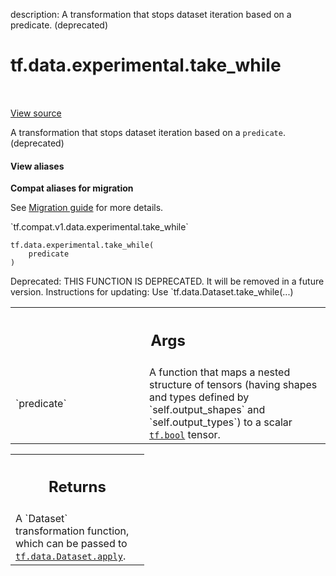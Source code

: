 description: A transformation that stops dataset iteration based on a predicate. (deprecated)

<div itemscope itemtype="http://developers.google.com/ReferenceObject">
<meta itemprop="name" content="tf.data.experimental.take_while" />
<meta itemprop="path" content="Stable" />
</div>

# tf.data.experimental.take_while

<!-- Insert buttons and diff -->

<table class="tfo-notebook-buttons tfo-api nocontent" align="left">

</table>

<a target="_blank" class="external" href="/code/stable/tensorflow/python/data/experimental/ops/take_while_ops.py">View source</a>



A transformation that stops dataset iteration based on a `predicate`. (deprecated)


<section class="expandable">
  <h4 class="showalways">View aliases</h4>
  <p>
<b>Compat aliases for migration</b>
<p>See
<a href="https://www.tensorflow.org/guide/migrate">Migration guide</a> for
more details.</p>
<p>`tf.compat.v1.data.experimental.take_while`</p>
</p>
</section>

<pre class="devsite-click-to-copy prettyprint lang-py tfo-signature-link">
<code>tf.data.experimental.take_while(
    predicate
)
</code></pre>



<!-- Placeholder for "Used in" -->

Deprecated: THIS FUNCTION IS DEPRECATED. It will be removed in a future version.
Instructions for updating:
Use `tf.data.Dataset.take_while(...)

<!-- Tabular view -->
 <table class="responsive fixed orange">
<colgroup><col width="214px"><col></colgroup>
<tr><th colspan="2"><h2 class="add-link">Args</h2></th></tr>

<tr>
<td>
`predicate`<a id="predicate"></a>
</td>
<td>
A function that maps a nested structure of tensors (having shapes
and types defined by `self.output_shapes` and `self.output_types`) to a
scalar <a href="../../../tf.md#bool"><code>tf.bool</code></a> tensor.
</td>
</tr>
</table>



<!-- Tabular view -->
 <table class="responsive fixed orange">
<colgroup><col width="214px"><col></colgroup>
<tr><th colspan="2"><h2 class="add-link">Returns</h2></th></tr>
<tr class="alt">
<td colspan="2">
A `Dataset` transformation function, which can be passed to
<a href="../../../tf/data/Dataset.md#apply"><code>tf.data.Dataset.apply</code></a>.
</td>
</tr>

</table>


